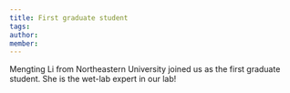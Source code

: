 ```yaml
---
title: First graduate student
tags:
author: 
member: 
---
```


Mengting Li from Northeastern University joined us as the first graduate student. She is the wet-lab expert in our lab!

